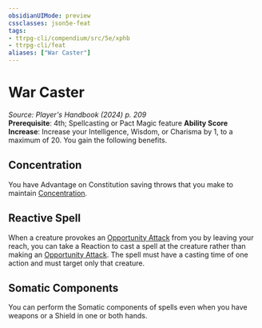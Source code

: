 ```yaml
---
obsidianUIMode: preview
cssclasses: json5e-feat
tags:
- ttrpg-cli/compendium/src/5e/xphb
- ttrpg-cli/feat
aliases: ["War Caster"]
---
```

# War Caster
*Source: Player's Handbook (2024) p. 209*  
**Prerequisite**: 4th; Spellcasting or Pact Magic feature
**Ability Score Increase**: Increase your Intelligence, Wisdom, or Charisma by 1, to a maximum of 20.
You gain the following benefits.

## Concentration

You have Advantage on Constitution saving throws that you make to maintain [Concentration](3-Mechanics/CLI/rules/conditions.md#Concentration).

## Reactive Spell

When a creature provokes an [Opportunity Attack](3-Mechanics/CLI/rules/actions.md#Opportunity%20Attack) from you by leaving your reach, you can take a Reaction to cast a spell at the creature rather than making an [Opportunity Attack](3-Mechanics/CLI/rules/actions.md#Opportunity%20Attack). The spell must have a casting time of one action and must target only that creature.

## Somatic Components

You can perform the Somatic components of spells even when you have weapons or a Shield in one or both hands.